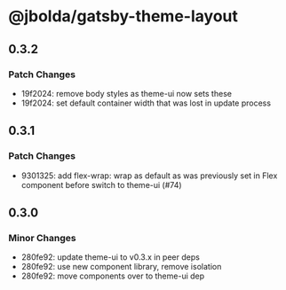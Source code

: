 # @jbolda/gatsby-theme-layout

## 0.3.2

### Patch Changes

- 19f2024: remove body styles as theme-ui now sets these
- 19f2024: set default container width that was lost in update process

## 0.3.1

### Patch Changes

- 9301325: add flex-wrap: wrap as default as was previously set in Flex component before switch to theme-ui (#74)

## 0.3.0

### Minor Changes

- 280fe92: update theme-ui to v0.3.x in peer deps
- 280fe92: use new component library, remove isolation
- 280fe92: move components over to theme-ui dep
